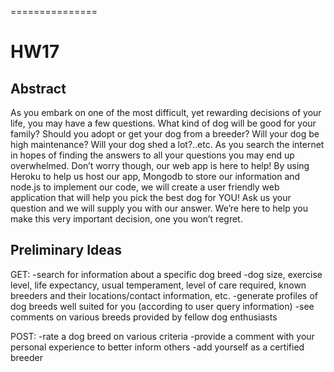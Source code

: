 ===============

HW17
====

Abstract
--------
As you embark on one of the most difficult, yet rewarding decisions of your life, you may have a few questions. What kind of dog will be good for your family? Should you adopt or get your dog from a breeder? Will your dog be high maintenance? Will your dog shed a lot?..etc. As you search the internet in hopes of finding the answers to all your questions you may end up overwhelmed. Don’t worry though, our web app is here to help! By using Heroku to help us host our app, Mongodb to store our information and node.js to implement our code, we will create a user friendly web application that will help you pick the best dog for YOU! Ask us your question and we will supply you with our answer. We’re here to help you make this very important decision, one you won’t regret.

Preliminary Ideas
-----------------
GET:	-search for information about a specific dog breed
			-dog size, exercise level, life expectancy, usual temperament, level of care required, known breeders and their locations/contact information, etc.
		-generate profiles of dog breeds well suited for you (according to user query information)
		-see comments on various breeds provided by fellow dog enthusiasts

POST: 	-rate a dog breed on various criteria
	  	-provide a comment with your personal experience to better inform others
	  	-add yourself as a certified breeder
